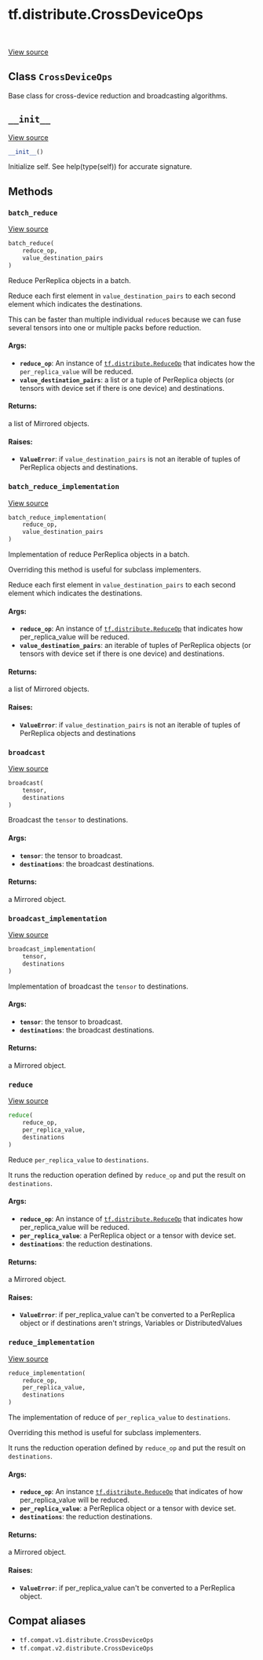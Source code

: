 <div itemscope itemtype="http://developers.google.com/ReferenceObject">
<meta itemprop="name" content="tf.distribute.CrossDeviceOps" />
<meta itemprop="path" content="Stable" />
<meta itemprop="property" content="__init__"/>
<meta itemprop="property" content="batch_reduce"/>
<meta itemprop="property" content="batch_reduce_implementation"/>
<meta itemprop="property" content="broadcast"/>
<meta itemprop="property" content="broadcast_implementation"/>
<meta itemprop="property" content="reduce"/>
<meta itemprop="property" content="reduce_implementation"/>
</div>

# tf.distribute.CrossDeviceOps

<!-- Insert buttons and diff -->

<table class="tfo-notebook-buttons tfo-api" align="left">
</table>

<a target="_blank" href="/code/stable/tensorflow/python/distribute/cross_device_ops.py">View source</a>



## Class `CrossDeviceOps`

Base class for cross-device reduction and broadcasting algorithms.



<!-- Placeholder for "Used in" -->


<h2 id="__init__"><code>__init__</code></h2>

<a target="_blank" href="/code/stable/tensorflow/python/distribute/cross_device_ops.py">View source</a>

``` python
__init__()
```

Initialize self.  See help(type(self)) for accurate signature.




## Methods

<h3 id="batch_reduce"><code>batch_reduce</code></h3>

<a target="_blank" href="/code/stable/tensorflow/python/distribute/cross_device_ops.py">View source</a>

``` python
batch_reduce(
    reduce_op,
    value_destination_pairs
)
```

Reduce PerReplica objects in a batch.

Reduce each first element in `value_destination_pairs` to each second
element which indicates the destinations.

This can be faster than multiple individual `reduce`s because we can
fuse several tensors into one or multiple packs before reduction.

#### Args:


* <b>`reduce_op`</b>: An instance of <a href="../../tf/distribute/ReduceOp.md"><code>tf.distribute.ReduceOp</code></a> that indicates how
  the `per_replica_value` will be reduced.
* <b>`value_destination_pairs`</b>: a list or a tuple of PerReplica objects
  (or tensors with device set if there is one device) and destinations.


#### Returns:

a list of Mirrored objects.



#### Raises:


* <b>`ValueError`</b>: if `value_destination_pairs` is not an iterable of
  tuples of PerReplica objects and destinations.

<h3 id="batch_reduce_implementation"><code>batch_reduce_implementation</code></h3>

<a target="_blank" href="/code/stable/tensorflow/python/distribute/cross_device_ops.py">View source</a>

``` python
batch_reduce_implementation(
    reduce_op,
    value_destination_pairs
)
```

Implementation of reduce PerReplica objects in a batch.

Overriding this method is useful for subclass implementers.

Reduce each first element in `value_destination_pairs` to each second
element which indicates the destinations.

#### Args:


* <b>`reduce_op`</b>: An instance of <a href="../../tf/distribute/ReduceOp.md"><code>tf.distribute.ReduceOp</code></a> that indicates how
  per_replica_value will be reduced.
* <b>`value_destination_pairs`</b>: an iterable of tuples of PerReplica objects
  (or tensors with device set if there is one device) and destinations.


#### Returns:

a list of Mirrored objects.



#### Raises:


* <b>`ValueError`</b>: if `value_destination_pairs` is not an iterable of
  tuples of PerReplica objects and destinations

<h3 id="broadcast"><code>broadcast</code></h3>

<a target="_blank" href="/code/stable/tensorflow/python/distribute/cross_device_ops.py">View source</a>

``` python
broadcast(
    tensor,
    destinations
)
```

Broadcast the `tensor` to destinations.


#### Args:


* <b>`tensor`</b>: the tensor to broadcast.
* <b>`destinations`</b>: the broadcast destinations.


#### Returns:

a Mirrored object.


<h3 id="broadcast_implementation"><code>broadcast_implementation</code></h3>

<a target="_blank" href="/code/stable/tensorflow/python/distribute/cross_device_ops.py">View source</a>

``` python
broadcast_implementation(
    tensor,
    destinations
)
```

Implementation of broadcast the `tensor` to destinations.


#### Args:


* <b>`tensor`</b>: the tensor to broadcast.
* <b>`destinations`</b>: the broadcast destinations.


#### Returns:

a Mirrored object.


<h3 id="reduce"><code>reduce</code></h3>

<a target="_blank" href="/code/stable/tensorflow/python/distribute/cross_device_ops.py">View source</a>

``` python
reduce(
    reduce_op,
    per_replica_value,
    destinations
)
```

Reduce `per_replica_value` to `destinations`.

It runs the reduction operation defined by `reduce_op` and put the
result on `destinations`.

#### Args:


* <b>`reduce_op`</b>: An instance of <a href="../../tf/distribute/ReduceOp.md"><code>tf.distribute.ReduceOp</code></a> that indicates how
  per_replica_value will be reduced.
* <b>`per_replica_value`</b>: a PerReplica object or a tensor with device set.
* <b>`destinations`</b>: the reduction destinations.


#### Returns:

a Mirrored object.



#### Raises:


* <b>`ValueError`</b>: if per_replica_value can't be converted to a PerReplica
  object or if destinations aren't strings, Variables or DistributedValues

<h3 id="reduce_implementation"><code>reduce_implementation</code></h3>

<a target="_blank" href="/code/stable/tensorflow/python/distribute/cross_device_ops.py">View source</a>

``` python
reduce_implementation(
    reduce_op,
    per_replica_value,
    destinations
)
```

The implementation of reduce of `per_replica_value` to `destinations`.

Overriding this method is useful for subclass implementers.

It runs the reduction operation defined by `reduce_op` and put the
result on `destinations`.

#### Args:


* <b>`reduce_op`</b>: An instance <a href="../../tf/distribute/ReduceOp.md"><code>tf.distribute.ReduceOp</code></a> that indicates of how
  per_replica_value will be reduced.
* <b>`per_replica_value`</b>: a PerReplica object or a tensor with device set.
* <b>`destinations`</b>: the reduction destinations.


#### Returns:

a Mirrored object.



#### Raises:


* <b>`ValueError`</b>: if per_replica_value can't be converted to a PerReplica
  object.





## Compat aliases

* `tf.compat.v1.distribute.CrossDeviceOps`
* `tf.compat.v2.distribute.CrossDeviceOps`

